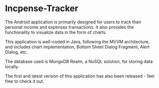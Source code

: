 # Incpense-Tracker
The Android application is primarily designed for users to track their personal income and expenses transactions. It also provides the functionality to visualize data in the form of charts.

This application is well-coded in Java, following the MVVM architecture, and includes chart implementation, Bottom Sheet Dialog Fragment, Alert Dialog, etc.

The database used is MongoDB Realm, a NoSQL solution, for storing data locally.

The first and latest version of this application has also been released - feel free to check it out.
